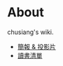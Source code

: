 # About

chusiang's wiki.

- [簡報 & 投影片](https://github.com/chusiang/wiki/wiki/Presentation)
- [讀書清單](https://gist.github.com/chusiang/7b8a1db696ef31ab5192a88573a97765)




